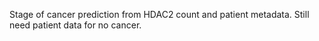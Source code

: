 Stage of cancer prediction from HDAC2 count and patient metadata. Still need patient data for no cancer.
